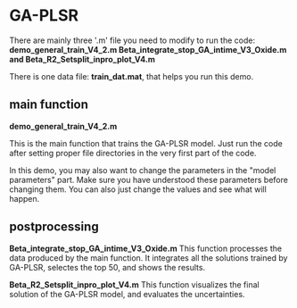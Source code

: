 # GA-PLSR
There are mainly three '.m' file you need to modify to run the code: **demo_general_train_V4_2.m Beta_integrate_stop_GA_intime_V3_Oxide.m and Beta_R2_Setsplit_inpro_plot_V4.m**

There is one data file: **train_dat.mat**, that helps you run this demo.

## main function
**demo_general_train_V4_2.m**

This is the main function that trains the GA-PLSR model. Just run the code after setting proper file directories in the very first part of the code.

In this demo, you may also want to change the parameters in the "model parameters" part. Make sure you have understood these parameters before changing them. You can also just change the values and see what will happen.

## postprocessing
**Beta_integrate_stop_GA_intime_V3_Oxide.m**
This function processes the data produced by the main function. It integrates all the solutions trained by GA-PLSR, selectes the top 50, and shows the results.

**Beta_R2_Setsplit_inpro_plot_V4.m**
This function visualizes the final solution of the GA-PLSR model, and evaluates the uncertainties.
